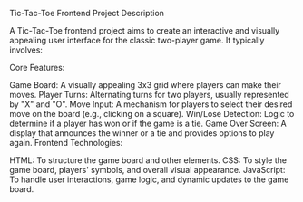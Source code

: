Tic-Tac-Toe Frontend Project Description

A Tic-Tac-Toe frontend project aims to create an interactive and visually appealing user interface for the classic two-player game. It typically involves:

Core Features:

Game Board: A visually appealing 3x3 grid where players can make their moves.
Player Turns: Alternating turns for two players, usually represented by "X" and "O".
Move Input: A mechanism for players to select their desired move on the board (e.g., clicking on a square).
Win/Lose Detection: Logic to determine if a player has won or if the game is a tie.
Game Over Screen: A display that announces the winner or a tie and provides options to play again.
Frontend Technologies:

HTML: To structure the game board and other elements.
CSS: To style the game board, players' symbols, and overall visual appearance.
JavaScript: To handle user interactions, game logic, and dynamic updates to the game board.
